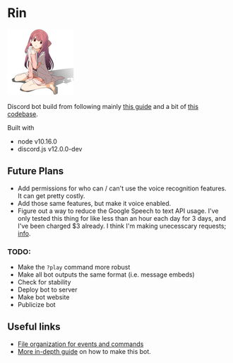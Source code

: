 # Rin

![rin](img/rin.png)

Discord bot build from following mainly [this guide](https://refruity.xyz/writing-discord-bot/) and a bit of 
[this codebase](https://github.com/dtinth/discord-transcriber).

Built with

- node v10.16.0
- discord.js v12.0.0-dev

## Future Plans
- Add permissions for who can / can't use the voice recognition features. It can get pretty costly.
- Add those same features, but make it voice enabled.
- Figure out a way to reduce the Google Speech to text API usage. I've only tested this thing for like less than an hour each day for 3 days, and I've been charged $3 already. I think I'm making unecesscary requests; [info](https://cloud.google.com/speech-to-text/docs/basics).

### TODO: 
- Make the `?play` command more robust
- Make all bot outputs the same format (i.e. message embeds)
- Check for stability
- Deploy bot to server
- Make bot website
- Publicize bot

## Useful links
- [File organization for events and commands](https://anidiots.guide/first-bot/a-basic-command-handler)
- [More in-depth guide](http://bryngo.me/articles/2019-08/discord-bot) on how to make this bot.
